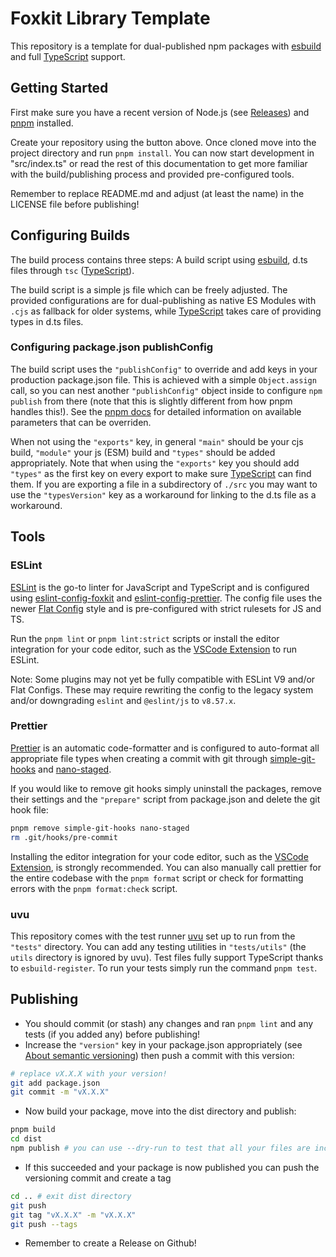 # Foxkit Library Template

This repository is a template for dual-published npm packages with [esbuild] and full [TypeScript] support.

## Getting Started

First make sure you have a recent version of Node.js (see [Releases](https://nodejs.dev/en/about/releases/)) and [pnpm] installed.

Create your repository using the button above. Once cloned move into the project directory and run `pnpm install`. You can now start development in "src/index.ts" or read the rest of this documentation to get more familiar with the build/publishing process and provided pre-configured tools.

Remember to replace README.md and adjust (at least the name) in the LICENSE file before publishing!

## Configuring Builds

The build process contains three steps: A build script using [esbuild], d.ts files through `tsc` ([TypeScript]).

The build script is a simple js file which can be freely adjusted. The provided configurations are for dual-publishing as native ES Modules with `.cjs` as fallback for older systems, while [TypeScript] takes care of providing types in d.ts files.

### Configuring package.json publishConfig

The build script uses the `"publishConfig"` to override and add keys in your production package.json file. This is achieved with a simple `Object.assign` call, so you can nest another `"publishConfig"` object inside to configure `npm publish` from there (note that this is slightly different from how pnpm handles this!). See the [pnpm docs](https://pnpm.io/package_json#publishconfig) for detailed information on available parameters that can be overriden.

When not using the `"exports"` key, in general `"main"` should be your cjs build, `"module"` your js (ESM) build and `"types"` should be added appropriately. Note that when using the `"exports"` key you should add `"types"` as the first key on every export to make sure [TypeScript] can find them. If you are exporting a file in a subdirectory of `./src` you may want to use the `"typesVersion"` key as a workaround for linking to the d.ts file as a workaround.

## Tools

### ESLint

[ESLint] is the go-to linter for JavaScript and TypeScript and is configured using [eslint-config-foxkit] and [eslint-config-prettier]. The config file uses the newer [Flat Config] style and is pre-configured with strict rulesets for JS and TS.

Run the `pnpm lint` or `pnpm lint:strict` scripts or install the editor integration for your code editor, such as the [VSCode Extension](https://marketplace.visualstudio.com/items?itemName=dbaeumer.vscode-eslint) to run ESLint.

Note: Some plugins may not yet be fully compatible with ESLint V9 and/or Flat Configs. These may require rewriting the config to the legacy system and/or downgrading `eslint` and `@eslint/js` to `v8.57.x`.

### Prettier

[Prettier] is an automatic code-formatter and is configured to auto-format all appropriate file types when creating a commit with git through [simple-git-hooks] and [nano-staged].

If you would like to remove git hooks simply uninstall the packages, remove their settings and the `"prepare"` script from package.json and delete the git hook file:

```sh
pnpm remove simple-git-hooks nano-staged
rm .git/hooks/pre-commit
```

Installing the editor integration for your code editor, such as the [VSCode Extension](https://marketplace.visualstudio.com/items?itemName=esbenp.prettier-vscode), is strongly recommended. You can also manually call prettier for the entire codebase with the `pnpm format` script or check for formatting errors with the `pnpm format:check` script.

### uvu

This repository comes with the test runner [uvu] set up to run from the `"tests"` directory. You can add any testing utilities in `"tests/utils"` (the `utils` directory is ignored by uvu). Test files fully support TypeScript thanks to `esbuild-register`. To run your tests simply run the command `pnpm test`.

## Publishing

- You should commit (or stash) any changes and ran `pnpm lint` and any tests (if you added any) before publishing!
- Increase the `"version"` key in your package.json appropriately (see [About semantic versioning](https://docs.npmjs.com/about-semantic-versioning)) then push a commit with this version:

```sh
# replace vX.X.X with your version!
git add package.json
git commit -m "vX.X.X"
```

- Now build your package, move into the dist directory and publish:

```sh
pnpm build
cd dist
npm publish # you can use --dry-run to test that all your files are included properly!
```

- If this succeeded and your package is now published you can push the versioning commit and create a tag

```sh
cd .. # exit dist directory
git push
git tag "vX.X.X" -m "vX.X.X"
git push --tags
```

- Remember to create a Release on Github!

[esbuild]: https://esbuild.github.io/
[TypeScript]: https://www.typescriptlang.org/
[pnpm]: https://pnpm.io/
[ESLint]: https://eslint.org/
[eslint-config-foxkit]: https://github.com/foxkit-js/eslint-config-foxkit
[eslint-config-prettier]: https://github.com/prettier/eslint-config-prettier
[Flat Config]: https://eslint.org/docs/latest/use/configure/configuration-files-new
[Prettier]: https://prettier.io/
[simple-git-hooks]: https://github.com/toplenboren/simple-git-hooks
[nano-staged]: https://github.com/usmanyunusov/nano-staged
[uvu]: https://github.com/lukeed/uvu
